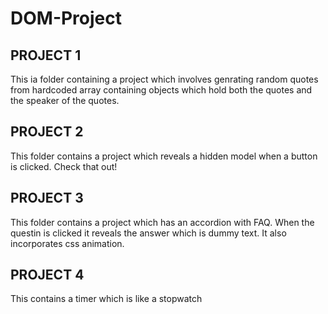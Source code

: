 # DOM-Project

##  PROJECT 1 
This ia folder containing a project which involves genrating random quotes from hardcoded array containing objects which hold both
the quotes and the speaker of the quotes.

## PROJECT 2
This folder contains a project which reveals a hidden model when a button is clicked.
Check that out!

## PROJECT 3
This folder contains a project which has an accordion with FAQ. When the questin is clicked 
it reveals the answer which is dummy text. It also incorporates css animation.

## PROJECT 4
This contains a timer which is like a stopwatch

